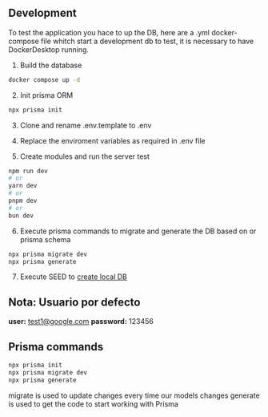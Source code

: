 ## Development
To test the application you hace to up the DB, here are a .yml docker-compose file whitch start a development db to test, it is necessary to have DockerDesktop running.

1. Build the database
```bash
docker compose up -d
```

2. Init prisma ORM
```bash
npx prisma init
```

3. Clone and rename .env.template to .env

4. Replace the enviroment variables as required in .env file

5. Create modules and run the server test

```bash
npm run dev
# or
yarn dev
# or
pnpm dev
# or
bun dev
```

6. Execute prisma commands to migrate and generate the DB based on or prisma schema

```bash
npx prisma migrate dev
npx prisma generate
```

7. Execute SEED to [create local DB](localhost:3000/api/seed/)

## Nota: Usuario por defecto
__user:__ test1@google.com
__password:__ 123456



## Prisma commands
```bash
npx prisma init
npx prisma migrate dev
npx prisma generate
```
migrate is used to update changes every time our models changes
generate is used to get the code to start working with Prisma
